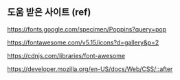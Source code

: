 ## 도움 받은 사이트 (ref)

https://fonts.google.com/specimen/Poppins?query=pop

https://fontawesome.com/v5.15/icons?d=gallery&p=2

https://cdnjs.com/libraries/font-awesome

https://developer.mozilla.org/en-US/docs/Web/CSS/::after
